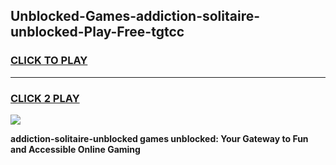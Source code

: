 
## Unblocked-Games-addiction-solitaire-unblocked-Play-Free-tgtcc
<h3>
<a href="https://premium76.site?title=addiction-solitaire-unblocked&ref=21A">CLICK TO PLAY</a></h3>
<hr>

<h3>
<a href="https://premium76.site?title=addiction-solitaire-unblocked&ref=21A">CLICK 2 PLAY</a>
  
</h3>

<a href="https://premium76.site?title=addiction-solitaire-unblocked&ref=21A"><img src="https://clearcache.store/games.png"></a>


**addiction-solitaire-unblocked games unblocked: Your Gateway to Fun and Accessible Online Gaming**
